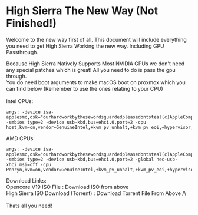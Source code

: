 # High Sierra The New Way (Not Finished!)
Welcome to the new way first of all. 
This document will include everything you need to get High Sierra Working the new way. Including GPU Passthrough.

Because High Sierra Natively Supports Most NVIDIA GPUs we don't need any special patches which is great! All you need to do is pass the gpu through. <br /> 
You do need boot arguments to make macOS boot on proxmox which you can find below (Remember to use the ones relating to your CPU)<br> 
<br>
Intel CPUs:
```
args: -device isa-applesmc,osk="ourhardworkbythesewordsguardedpleasedontsteal(c)AppleComputerInc" -smbios type=2 -device usb-kbd,bus=ehci.0,port=2 -cpu host,kvm=on,vendor=GenuineIntel,+kvm_pv_unhalt,+kvm_pv_eoi,+hypervisor,+invtsc
```
AMD CPUs:
```
args: -device isa-applesmc,osk="ourhardworkbythesewordsguardedpleasedontsteal(c)AppleComputerInc" -smbios type=2 -device usb-kbd,bus=ehci.0,port=2 -global nec-usb-xhci.msi=off -cpu Penryn,kvm=on,vendor=GenuineIntel,+kvm_pv_unhalt,+kvm_pv_eoi,+hypervisor,+invtsc,+pcid,+ssse3,+sse4.2,+popcnt,+avx,+avx2,+aes,+fma,+fma4,+bmi1,+bmi2,+xsave,+xsaveopt,check
```
Download Links: <br>
Opencore V19 ISO File : Download ISO from above <br />
High Sierra ISO Download (Torrent) : Download Torrent File From Above /\ <br />
<br />
Thats all you need! <br>